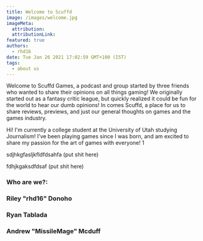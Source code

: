 ```yaml
---
title: Welcome to Scuffd
image: /images/welcome.jpg
imageMeta:
  attribution:
  attributionLink:
featured: true
authors:
  - rhd16
date: Tue Jan 26 2021 17:02:59 GMT+100 (IST)
tags:
  - about us
---
```


Welcome to Scuffd Games, a podcast and group started by three friends who wanted to share their opinions on all things gaming! 
We originally started out as a fantasy critic league, but quickly realized it could be fun for the world to hear our dumb opinions!
In comes Scuffd, a place for us to share reviews, previews, and just our general thoughts on games and the games industry.




Hi! I'm currently a college student at the University of Utah studying Journalism! I've been playing games since I was born,
and am excited to share my passion for the art of games with everyone!  1

 sdjhkgfasljkfldfdsahfa (put shit here)


fdhjkgaksdfdsaf (put shit here)

### Who are we?:

### Riley "rhd16" Donoho

 ### Ryan Tablada 

### Andrew "MissileMage" Mcduff
